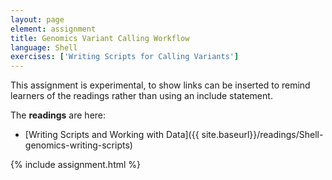 ```yaml
---
layout: page
element: assignment
title: Genomics Variant Calling Workflow
language: Shell
exercises: ['Writing Scripts for Calling Variants']
---
```


This assignment is experimental, to show links can be 
inserted to remind learners of the readings 
rather than using an include statement.

The **readings** are here:

* [Writing Scripts and Working with Data]({{ site.baseurl}}/readings/Shell-genomics-writing-scripts)


{% include assignment.html %}

